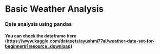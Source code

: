 # Basic Weather Analysis
### Data analysis using pandas
#### You can check the dataframe here (https://www.kaggle.com/datasets/ayushmi77al/weather-data-set-for-beginners?resource=download)
